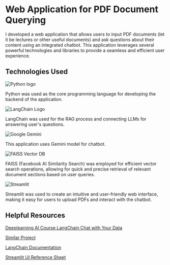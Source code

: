 <h1>Web Application for PDF Document Querying</h1>

I developed a web application that allows users to input PDF documents (let it be lectures or other useful documents) and ask questions about their content using an integrated chatbot. This application leverages several powerful technologies and libraries to provide a seamless and efficient user experience.


<h2>Technologies Used</h2>

![Python logo](https://cdn.iconscout.com/icon/free/png-256/free-python-2-226051.png?f=webp)

Python was used as the core programming language for developing the backend of the application.

![LangChain Logo](https://res.cloudinary.com/practicaldev/image/fetch/s--ZAcgbMz6--/c_limit%2Cf_auto%2Cfl_progressive%2Cq_auto%2Cw_800/https://dev-to-uploads.s3.amazonaws.com/uploads/articles/5u34aur48tj25f61uhqy.png)

LangChain was used for the RAG process and connecting LLMs for answering user's questions.


![Google Gemini](https://lh3.googleusercontent.com/LKDaEbwbaU5rCRgwXXLvtLr1kx-HI6o0WB6xvIOyFIH3162Me7GpUaESQfsoj0XJcIJNKjaQ8Yo5ZBfMJYiAycwHVo9tjET8V-u9iVdRspiTPbg9LQ=w1200-h630-n-nu)

This application uses Gemini model for chatbot.

![FAISS Vector DB](https://miro.medium.com/v2/resize:fit:1200/1*0RYPhRnYxBEUXRhNcKL8Zw.jpeg)

FAISS (Facebook AI Similarity Search) was employed for efficient vector search operations, allowing for quick and precise retrieval of relevant document sections based on user queries.

![Streamlit](https://images.datacamp.com/image/upload/v1640050215/image27_frqkzv.png)

Streamlit was used to create an intuitive and user-friendly web interface, making it easy for users to upload PDFs and interact with the chatbot.

<h2>Helpful Resources</h2>

[Deeplearning AI Course LangChain Chat with Your Data](https://learn.deeplearning.ai/accomplishments/d6b83549-5d36-438f-84a9-dc6bab88e57f)

[Similar Project](https://pytechacademy.medium.com/building-an-ai-powered-chatbot-to-chat-with-pdf-document-using-langchain-and-streamlit-ff8ee64401c9)

[LangChain Documentation](https://python.langchain.com/v0.2/docs/introduction/)

[Streamlit UI Reference Sheet](https://github.com/daniellewisDL/streamlit-cheat-sheet)


